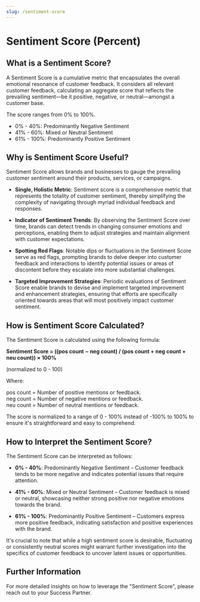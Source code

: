 ```yaml
---
slug: /sentiment-score
---
```



# Sentiment Score (Percent)


## What is a Sentiment Score?

A Sentiment Score is a cumulative metric that encapsulates the overall emotional resonance of customer feedback. It considers all relevant customer feedback, calculating an aggregate score that reflects the prevailing sentiment—be it positive, negative, or neutral—amongst a customer base.

The score ranges from 0% to 100%.

- 0% - 40%: Predominantly Negative Sentiment
- 41% - 60%: Mixed or Neutral Sentiment
- 61% - 100%: Predominantly Positive Sentiment


## Why is Sentiment Score Useful?

Sentiment Score allows brands and businesses to gauge the prevailing customer sentiment around their products, services, or campaigns. 

- **Single, Holistic Metric**: Sentiment score is a comprehensive metric that represents the totality of customer sentiment, thereby simplifying the complexity of navigating through myriad individual feedback and responses.

- **Indicator of Sentiment Trends**: By observing the Sentiment Score over time, brands can detect trends in changing consumer emotions and perceptions, enabling them to adjust strategies and maintain alignment with customer expectations.

- **Spotting Red Flags**: Notable dips or fluctuations in the Sentiment Score serve as red flags, prompting brands to delve deeper into customer feedback and interactions to identify potential issues or areas of discontent before they escalate into more substantial challenges.

- **Targeted Improvement Strategies**: Periodic evaluations of Sentiment Score enable brands to devise and implement targeted improvement and enhancement strategies, ensuring that efforts are specifically oriented towards areas that will most positively impact customer sentiment.


## How is Sentiment Score Calculated?

The Sentiment Score is calculated using the following formula:

**Sentiment Score = ((pos count − neg count) / (pos count + neg count + neu count)) × 100%**

(normalized to 0 - 100)

Where:

pos count = Number of positive mentions or feedback.
<br/>neg count = Number of negative mentions or feedback.
<br/>neu count = Number of neutral mentions or feedback.

The score is normalized to a range of 0 - 100% instead of -100% to 100% to ensure it's straightforward and easy to comprehend.

## How to Interpret the Sentiment Score?

The Sentiment Score can be interpreted as follows:

- **0% - 40%**: Predominantly Negative Sentiment – Customer feedback tends to be more negative and indicates potential issues that require attention.

- **41% - 60%**: Mixed or Neutral Sentiment – Customer feedback is mixed or neutral, showcasing neither strong positive nor negative emotions towards the brand.

- **61% - 100%**: Predominantly Positive Sentiment – Customers express more positive feedback, indicating satisfaction and positive experiences with the brand.

It's crucial to note that while a high sentiment score is desirable, fluctuating or consistently neutral scores might warrant further investigation into the specifics of customer feedback to uncover latent issues or opportunities.


## Further Information

For more detailed insights on how to leverage the "Sentiment Score", please reach out to your Success Partner.
